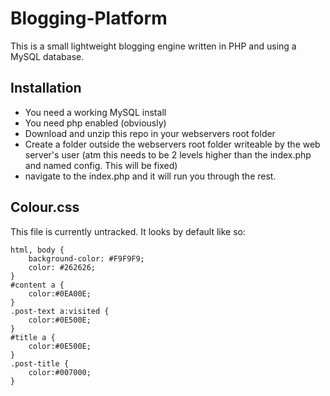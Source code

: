 # Blogging-Platform

This is a small lightweight blogging engine written in PHP and using a MySQL database.

## Installation

- You need a working MySQL install
- You need php enabled (obviously)
- Download and unzip this repo in your webservers root folder
- Create a folder outside the webservers root folder writeable by the web server's user (atm this needs to be 2 levels higher than the index.php and named config. This will be fixed)
- navigate to the index.php and it will run you through the rest.

## Colour.css
This file is currently untracked.
It looks by default like so:

	html, body {
	    background-color: #F9F9F9;
	    color: #262626;
	}
	#content a {
	    color:#0EA00E;
	}
	.post-text a:visited {
	    color:#0E500E;
	}
	#title a {
	    color:#0E500E;
	}
	.post-title {
	    color:#007000;
	}